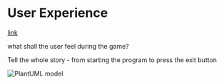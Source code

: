 # User Experience


[link](./DomainAnalysis.md#REQ_01)


what shall the user feel during the game?

Tell the whole story - from starting the program to press the exit button

![PlantUML model](http://www.plantuml.com/plantuml/png/3SWx3i8m303GlQU02yGxCr9tr1x02LORoR4ZVq3SlhpnBVSkZVDDQNmx8wO_00o_vUXnPaqdQof14gNf04Ovo2hiqkFtegbGMIiCz223rV3p_nK7mLERmqOUPURWvG80.png)
